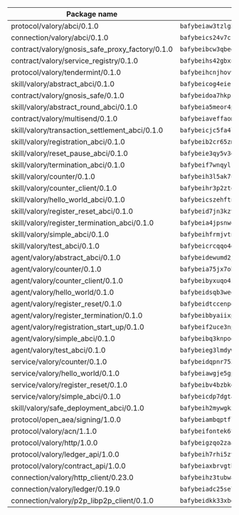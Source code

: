 | Package name                                                  | Package hash                                                  |
| ------------------------------------------------------------- | ------------------------------------------------------------- |
| protocol/valory/abci/0.1.0                                    | `bafybeiaw3tzlg3rkvnn5fcufblktmfwngmxugn4yo7pyjp76zz6aqtqcay` |
| connection/valory/abci/0.1.0                                  | `bafybeics24v7csn2xwyrkdgthrzdbuqutssx3mn572z2tavyr33banqz6u` |
| contract/valory/gnosis_safe_proxy_factory/0.1.0               | `bafybeibcw3qbegmizo432nqi66hddcvt4ww3uq4jdkoqczyafofwichzgm` |
| contract/valory/service_registry/0.1.0                        | `bafybeihs42gbxnncxyh5wygbfgz3ulkjzojse4wznylzczt5neksba7tfq` |
| protocol/valory/tendermint/0.1.0                              | `bafybeihcnjhovvyyfbkuw5sjyfx2lfd4soeocfqzxz54g67333m6nk5gxq` |
| skill/valory/abstract_abci/0.1.0                              | `bafybeicog4eierjad4f542ubhe3ez7sxgrsna7t2e5pci2hncpq5vckw4e` |
| contract/valory/gnosis_safe/0.1.0                             | `bafybeidoa7hkpzpnjswns2jq6tlisbzinzpkdqtqd6gbpyxiytt3mnszpm` |
| skill/valory/abstract_round_abci/0.1.0                        | `bafybeia5meor4p77p62khoddlqj4vg5rxiwi3djxc7feusgein6adi7t7m` |
| contract/valory/multisend/0.1.0                               | `bafybeiaveffaomsnmsc5hx62o77u7ilma6eipox7m5lrwa56737ektva3i` |
| skill/valory/transaction_settlement_abci/0.1.0                | `bafybeicjc5fa4lheqiymguk2auvcg7wzvigwzgay3mcryy2puwvxapptku` |
| skill/valory/registration_abci/0.1.0                          | `bafybeib2cr65zmunztkr3miy4sa2pwlsj2dsi4pz7rwtgg75xczc7hrj3q` |
| skill/valory/reset_pause_abci/0.1.0                           | `bafybeie3qy5v3ggc54bmrubd27kbofrkw6srgbggo3b6ewssw3pbxjuvla` |
| skill/valory/termination_abci/0.1.0                           | `bafybeif7wnqylri6w23k2wd3z6ioetx5bzmj4smwuem47usjo424rybqke` |
| skill/valory/counter/0.1.0                                    | `bafybeih3l5ak7ubujkf45sqavil2vbtjtxe7eh5urqawer2nj3avir7qva` |
| skill/valory/counter_client/0.1.0                             | `bafybeihr3p2ztqpbgzuo4xi7gwq4hjcc3khibirritnxkajaugshlzxjke` |
| skill/valory/hello_world_abci/0.1.0                           | `bafybeicszehftnlcx4m2geznt3x36c4pdmcoirdxr5pmv3z5ws2lfhuiyy` |
| skill/valory/register_reset_abci/0.1.0                        | `bafybeid7jn3kzvmpee5gpo62towv5b2gmsuy6uzhlkkb55hrzfitpcw67u` |
| skill/valory/register_termination_abci/0.1.0                  | `bafybeia4jpsnwqn2acdk65y4emz544kxhpxvki7ms6gi3qqclo65wie64e` |
| skill/valory/simple_abci/0.1.0                                | `bafybeihfrmjvtnqebjshjaaqdxbffhglpf4cmzn6b4qandwq5adnxvev6u` |
| skill/valory/test_abci/0.1.0                                  | `bafybeicrcqqo4g3ogj5g76e7zjk3aggidolmghcephpjhoujia535kwoxq` |
| agent/valory/abstract_abci/0.1.0                              | `bafybeidewumd2jucnsvchnjnfdfe5eex4iig4pv3iqxwrczxdxkfouk3w4` |
| agent/valory/counter/0.1.0                                    | `bafybeia75jx7obyoxx3cs7on4lxmdq6l7uw6vuya2j3ugjvj377t2n7yey` |
| agent/valory/counter_client/0.1.0                             | `bafybeibyxuqo4itomksd6wvr3loblr2ba4jxa4x3wvtgr3rofpl5xueaaa` |
| agent/valory/hello_world/0.1.0                                | `bafybeidsqb3weo4xftw4kukhbracv5nozp2gtdlqrxcf6szoufahczwe5u` |
| agent/valory/register_reset/0.1.0                             | `bafybeidtccenpqisukegfzypo435n4rf7ahr2xcvpgzhwuzngiyjoxucqy` |
| agent/valory/register_termination/0.1.0                       | `bafybeibbyaiixpn6zb7j6u7rrgcdm7ibdt3miua2ihbtyfdsrjyqiuwwea` |
| agent/valory/registration_start_up/0.1.0                      | `bafybeif2uce3nptm47masm2xrqi45vnualzgat7baimk6er5s2gg4fwdkq` |
| agent/valory/simple_abci/0.1.0                                | `bafybeibq3knpoegn5hbpnotpmetavvgb3x4uqqpt34ffpcjvhmfh7gxr4u` |
| agent/valory/test_abci/0.1.0                                  | `bafybeieg3lmdywlqo7ytk7iiweuuwvc7cftey2sl4fw2o7bomzrivuc77u` |
| service/valory/counter/0.1.0                                  | `bafybeidqpnr7536niha4qniqbadmzov6plvoailxeb77td6bdbh5abqzia` |
| service/valory/hello_world/0.1.0                              | `bafybeiawgje5gpfjpw7gkynuzqa4wiouqw2nlwh5jswcou7xmp2k257hni` |
| service/valory/register_reset/0.1.0                           | `bafybeibv4bzbkeqldgnijk7klhekmycpyvpozs3nu7xm2wpqvf2cwn5eyi` |
| service/valory/simple_abci/0.1.0                              | `bafybeicdp7dgta3y2i3zlyojwndybs7qoiehati2b2jyvqamswkxaywpn4` |
| skill/valory/safe_deployment_abci/0.1.0                       | `bafybeih2mywgkx2z6fdjdumr3ghdth54gp6glyltrasezyo37bu3zqk7by` |
| protocol/open_aea/signing/1.0.0                               | `bafybeiambqptflge33eemdhis2whik67hjplfnqwieoa6wblzlaf7vuo44` |
| protocol/valory/acn/1.1.0                                     | `bafybeifontek6tvaecatoauiule3j3id6xoktpjubvuqi3h2jkzqg7zh7a` |
| protocol/valory/http/1.0.0                                    | `bafybeigzqo2zaakcjtzzsm6dh4x73v72xg6ctk6muyp5uq5ueb7y34fbxy` |
| protocol/valory/ledger_api/1.0.0                              | `bafybeih7rhi5zvfvwakx5ifgxsz2cfipeecsh7bm3gnudjxtvhrygpcftq` |
| protocol/valory/contract_api/1.0.0                            | `bafybeiaxbrvgtbdrh4lslskuxyp4awyr4whcx3nqq5yrr6vimzsxg5dy64` |
| connection/valory/http_client/0.23.0                          | `bafybeihz3tubwado7j3wlivndzzuj3c6fdsp4ra5r3nqixn3ufawzo3wii` |
| connection/valory/ledger/0.19.0                               | `bafybeiadc25se7dgnn4mufztwpzdono4xsfs45qknzdqyi3gckn6ccuv44` |
| connection/valory/p2p_libp2p_client/0.1.0                     | `bafybeidkk33xbga54szmitk6uwsi3ef56hbbdbuasltqtiyki34hgfpnxa` |
